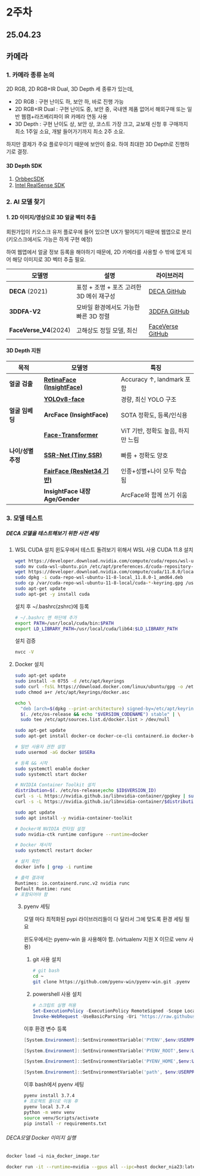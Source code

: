 # 2주차

## 25.04.23



## 카메라

### 1. 카메라 종류 논의

2D RGB, 2D RGB+IR Dual, 3D Depth 세 종류가 있는데, 

- 2D RGB : 구현 난이도 하, 보안 하, 바로 진행 가능
- 2D RGB+IR Dual : 구현 난이도 중, 보안 중, 국내엔 제품 없어서 해외구매 또는 일반 웹캠+라즈베리파이 IR 카메라 연동 사용
- 3D Depth : 구현 난이도 상, 보안 상, 코스트 가장 크고, 교보재 신청 후 구매까지 최소 1주일 소요, 개발 들어가기까지 최소 2주 소요.



하지만 결제가 주요 플로우이기 때문에 보안이 중요. 하여 최대한 3D Depth로 진행하기로 결정.

#### 3D Depth SDK

1. [OrbbecSDK](https://github.com/orbbec/OrbbecSDK)
2. [Intel RealSense SDK](https://github.com/IntelRealSense/librealsense)

### 2. AI 모델 찾기

#### 1. 2D 이미지/영상으로 3D 얼굴 벡터 추출

회원가입이 키오스크 유저 플로우에 들어 있으면 UX가 떨어지기 때문에 웹앱으로 분리(키오스크에서도 가능은 하게 구현 예정)

하여 웹앱에서 얼굴 정보 등록을 해야하기 때문에, 2D 카메라를 사용할 수 밖에 없게 되어 해당 이미지로 3D 벡터 추출 필요.

| 모델명                 | 설명                                     | 라이브러리                                                   |
| ---------------------- | ---------------------------------------- | ------------------------------------------------------------ |
| **DECA** (2021)        | 표정 + 조명 + 포즈 고려한 3D 메쉬 재구성 | [DECA GitHub](https://github.com/YadiraF/DECA)               |
| **3DDFA-V2**           | 모바일 환경에서도 가능한 빠른 3D 정렬    | [3DDFA GitHub](https://github.com/cleardusk/3DDFA_V2)        |
| **FaceVerse_V4**(2024) | 고해상도 정밀 모델, 최신                 | [FaceVerse GitHub](https://github.com/LizhenWangT/FaceVerse_v4) |



#### 3D Depth 지원

| 목적               | 모델명                                                       | 특징                               |
| ------------------ | ------------------------------------------------------------ | ---------------------------------- |
| **얼굴 검출**      | [**RetinaFace (InsightFace)**](https://github.com/deepinsight/insightface) | Accuracy ↑, landmark 포함          |
|                    | [**YOLOv8-face**](https://github.com/derronqi/yolov8-face)   | 경량, 최신 YOLO 구조               |
| **얼굴 임베딩**    | **ArcFace (InsightFace)**                                    | SOTA 정확도, 등록/인식용           |
|                    | [**Face-Transformer**](https://github.com/zhongyy/Face-Transformer) | ViT 기반, 정확도 높음, 하지만 느림 |
| **나이/성별 추정** | [**SSR-Net (Tiny SSR)**](https://github.com/shamangary/SSR-Net) | 빠름 + 정확도 양호                 |
|                    | [**FairFace (ResNet34 기반)**](https://github.com/dchen236/FairFace) | 인종+성별+나이 모두 학습됨         |
|                    | **InsightFace 내장 Age/Gender**                              | ArcFace와 함께 쓰기 쉬움           |





### 3. 모델 테스트

##### DECA 모델을 테스트해보기 위한 사전 세팅

1. WSL CUDA 설치
   윈도우에서 테스트 돌려보기 위해서 WSL 사용
   CUDA 11.8 설치

   ```bash
   wget https://developer.download.nvidia.com/compute/cuda/repos/wsl-ubuntu/x86_64/cuda-wsl-ubuntu.pin
   sudo mv cuda-wsl-ubuntu.pin /etc/apt/preferences.d/cuda-repository-pin-600
   wget https://developer.download.nvidia.com/compute/cuda/11.8.0/local_installers/cuda-repo-wsl-ubuntu-11-8-local_11.8.0-1_amd64.deb
   sudo dpkg -i cuda-repo-wsl-ubuntu-11-8-local_11.8.0-1_amd64.deb
   sudo cp /var/cuda-repo-wsl-ubuntu-11-8-local/cuda-*-keyring.gpg /usr/share/keyrings/
   sudo apt-get update
   sudo apt-get -y install cuda
   ```

   설치 후 ~/.bashrc(zshrc)에 등록
   ```bash
   # ~/.bashrc 맨 하단에 추가 
   export PATH=/usr/local/cuda/bin:$PATH
   export LD_LIBRARY_PATH=/usr/local/cuda/lib64:$LD_LIBRARY_PATH
   ```

   설치 검증
   ```bash
   nvcc -V
   ```

   

2. Docker 설치
   ```bash
   sudo apt-get update
   sudo install -m 0755 -d /etc/apt/keyrings
   sudo curl -fsSL https://download.docker.com/linux/ubuntu/gpg -o /etc/apt/keyrings/docker.asc
   sudo chmod a+r /etc/apt/keyrings/docker.asc
   
   echo \
     "deb [arch=$(dpkg --print-architecture) signed-by=/etc/apt/keyrings/docker.asc] https://download.docker.com/linux/ubuntu \
     $(. /etc/os-release && echo "$VERSION_CODENAME") stable" | \
     sudo tee /etc/apt/sources.list.d/docker.list > /dev/null
   
   sudo apt-get update
   sudo apt-get install docker-ce docker-ce-cli containerd.io docker-buildx-plugin docker-compose-plugin
   
   # 일반 사용자 권한 설정
   sudo usermod -aG docker $USERa
   
   # 등록 && 시작
   sudo systemctl enable docker
   sudo systemctl start docker
   ```

   


   ```bash
   # NVIDIA Container Toolkit 설치
   distribution=$(. /etc/os-release;echo $ID$VERSION_ID)
   curl -s -L https://nvidia.github.io/libnvidia-container/gpgkey | sudo apt-key add -
   curl -s -L https://nvidia.github.io/libnvidia-container/$distribution/libnvidia-container.list | sudo tee /etc/apt/sources.list.d/nvidia-container.list
   
   sudo apt update
   sudo apt install -y nvidia-container-toolkit
   
   # Docker에 NVIDIA 런타임 설정
   sudo nvidia-ctk runtime configure --runtime=docker
   
   # Docker 재시작
   sudo systemctl restart docker
   
   # 설치 확인
   docker info | grep -i runtime
   ```

   ```bash
   # 출력 결과에
   Runtimes: io.containerd.runc.v2 nvidia runc
   Default Runtime: runc
   # 포함되어야 함
   ```

   

   3. pyenv 세팅

      모델 마다 최적화된 pypi 라이브러리들이 다 달라서 그에 맞도록 환경 세팅 필요

      윈도우에서는 pyenv-win 을 사용해야 함. (virtualenv 지원 X 이므로 venv 사용)

      1. git 사용 설치

          ```bash
          # git bash
          cd ~
          git clone https://github.com/pyenv-win/pyenv-win.git .pyenv
          ```

      2. powershell 사용 설치

         ```powershell
         # 스크립트 실행 허용
         Set-ExecutionPolicy -ExecutionPolicy RemoteSigned -Scope LocalMachine
         Invoke-WebRequest -UseBasicParsing -Uri "https://raw.githubusercontent.com/pyenv-win/pyenv-win/master/pyenv-win/install-pyenv-win.ps1" -OutFile "./install-pyenv-win.ps1"; &"./install-pyenv-win.ps1"
         ```

      
      이후 환경 변수 등록
      ```powershell
      [System.Environment]::SetEnvironmentVariable('PYENV',$env:USERPROFILE + "\.pyenv\pyenv-win\","User")
      
      [System.Environment]::SetEnvironmentVariable('PYENV_ROOT',$env:USERPROFILE + "\.pyenv\pyenv-win\","User")
      
      [System.Environment]::SetEnvironmentVariable('PYENV_HOME',$env:USERPROFILE + "\.pyenv\pyenv-win\","User")
      
      [System.Environment]::SetEnvironmentVariable('path', $env:USERPROFILE + "\.pyenv\pyenv-win\bin;" + $env:USERPROFILE + "\.pyenv\pyenv-win\shims;" + [System.Environment]::GetEnvironmentVariable('path', "User"),"User")
      
      ```
      
      이후 bash에서 pyenv 세팅
      ```bash
      pyenv install 3.7.4
      # 프로젝트 폴더로 이동 후
      pyenv local 3.7.4
      python -m venv venv
      source venv/Scripts/activate
      pip install -r requirements.txt
      ```
      
      

###### DECA모델 Docker 이미지 실행

```bash
docker load –i nia_docker_image.tar

docker run -it --runtime=nvidia --gpus all --ipc=host docker_nia23:latest
```

